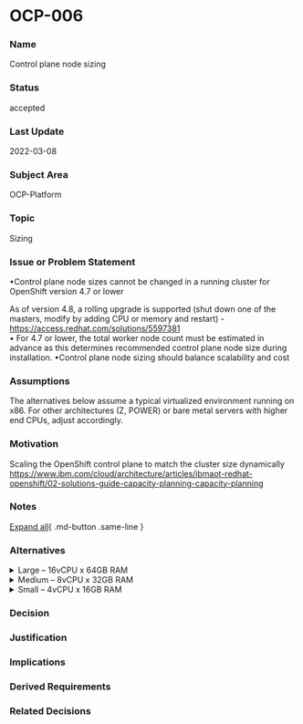 

# OCP-006

### Name

Control plane node sizing

### Status

accepted

### Last Update

2022-03-08

### Subject Area

OCP-Platform

### Topic

Sizing

### Issue or Problem Statement

•Control plane node sizes cannot be changed in a running cluster for OpenShift version 4.7 or lower<div>As of version 4.8, a rolling upgrade is supported (shut down one of the masters, modify by adding CPU or memory and restart) - <a href="https://access.redhat.com/solutions/5597381" target="_blank">https://access.redhat.com/solutions/5597381</a><br><div><div><div><div>• For 4.7 or lower, the total worker node count must be estimated in advance as this determines recommended control plane node size during installation.
•Control plane node sizing should balance scalability and cost</div></div></div></div></div>

### Assumptions

The alternatives below assume a typical virtualized environment running on x86. For other architectures (Z, POWER) or bare metal servers with higher end CPUs, adjust accordingly.

### Motivation

<div>Scaling the OpenShift control plane to match the cluster size dynamically </div><div><a href="https://www.ibm.com/cloud/architecture/articles/ibmaot-redhat-openshift/02-solutions-guide-capacity-planning-capacity-planning" target="_blank">https://www.ibm.com/cloud/architecture/articles/ibmaot-redhat-openshift/02-solutions-guide-capacity-planning-capacity-planning</a></div>

### Notes



[Expand all](#){ .md-button .same-line }

### Alternatives


    

<details markdown=1>
<summary markdown="span">Large – 16vCPU x 64GB RAM</summary>

<table>
    <caption></caption>
    <thead>
        <tr>
            <th></th>
            <th></th>
        </tr>
    </thead>
    <tr>
        <td> <strong>Name</strong> </td>
        <td>Large – 16vCPU x 64GB RAM</td>
    </tr>
    <tr>
        <td> <strong>Description</strong> </td>
        <td>Large – 16vCPU x 64GB RAM</td>
    </tr>
    <tr>
        <td> <strong>Best Applied</strong> </td>
        <td>This is recommended in cases where cluster needs to support more than 100 worker nodes.</td>
    </tr>
    <tr>
        <td> <strong>Contraindications</strong> </td>
        <td></td>
    </tr>
</table>


</details>


    

<details markdown=1>
<summary markdown="span">Medium – 8vCPU x 32GB RAM</summary>

<table>
    <caption></caption>
    <thead>
        <tr>
            <th></th>
            <th></th>
        </tr>
    </thead>
    <tr>
        <td> <strong>Name</strong> </td>
        <td>Medium – 8vCPU x 32GB RAM</td>
    </tr>
    <tr>
        <td> <strong>Description</strong> </td>
        <td>Medium – 8vCPU x 32GB RAM</td>
    </tr>
    <tr>
        <td> <strong>Best Applied</strong> </td>
        <td>This is a common production cluster sizing and supports 0-100 worker nodes.</td>
    </tr>
    <tr>
        <td> <strong>Contraindications</strong> </td>
        <td></td>
    </tr>
</table>


</details>


    

<details markdown=1>
<summary markdown="span">Small – 4vCPU x 16GB RAM</summary>

<table>
    <caption></caption>
    <thead>
        <tr>
            <th></th>
            <th></th>
        </tr>
    </thead>
    <tr>
        <td> <strong>Name</strong> </td>
        <td>Small – 4vCPU x 16GB RAM</td>
    </tr>
    <tr>
        <td> <strong>Description</strong> </td>
        <td>Small – 4vCPU x 16GB RAM</td>
    </tr>
    <tr>
        <td> <strong>Best Applied</strong> </td>
        <td></td>
    </tr>
    <tr>
        <td> <strong>Contraindications</strong> </td>
        <td></td>
    </tr>
</table>


</details>


    



### Decision



### Justification



### Implications



### Derived Requirements



### Related Decisions




